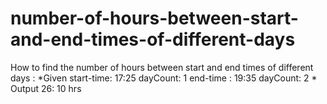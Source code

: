 # number-of-hours-between-start-and-end-times-of-different-days
How to find the number of hours between start and end times of different days :  *Given start-time: 17:25 dayCount: 1 end-time : 19:35 dayCount: 2 *  Output 26: 10 hrs
